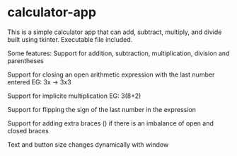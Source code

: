 # calculator-app

This is a simple calculator app that can add, subtract, multiply, and divide built using tkinter.
Executable file included.

Some features:
 Support for addition, subtraction, multiplication, division and parentheses

 Support for closing an open arithmetic expression with the last number entered EG: 3x -> 3x3

 Support for implicite multiplication EG: 3(8+2)

 Support for flipping the sign of the last number in the expression

 Support for adding extra braces () if there is an imbalance of open and closed braces

 Text and button size changes dynamically with window

